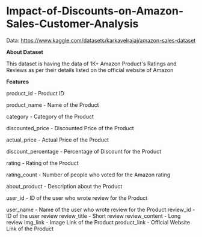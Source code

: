 # Impact-of-Discounts-on-Amazon-Sales-Customer-Analysis
Data: https://www.kaggle.com/datasets/karkavelrajaj/amazon-sales-dataset

**About Dataset**

This dataset is having the data of 1K+ Amazon Product's Ratings and Reviews as per their details listed on the official website of Amazon


**Features**

product_id - Product ID

product_name - Name of the Product

category - Category of the Product

discounted_price - Discounted Price of the Product

actual_price - Actual Price of the Product

discount_percentage - Percentage of Discount for the Product

rating - Rating of the Product

rating_count - Number of people who voted for the Amazon rating

about_product - Description about the Product

user_id - ID of the user who wrote review for the Product

user_name - Name of the user who wrote review for the Product
review_id - ID of the user review
review_title - Short review
review_content - Long review
img_link - Image Link of the Product
product_link - Official Website Link of the Product
